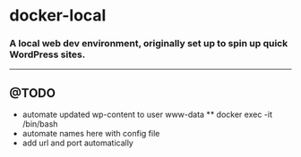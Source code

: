 # docker-local
### A local web dev environment, originally set up to spin up quick WordPress sites.



---------------


## @TODO

* automate updated wp-content to user www-data
** docker exec -it <container name> /bin/bash
* automate names here with config file
* add url and port automatically
